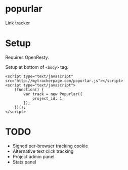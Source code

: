 popurlar
========

Link tracker


Setup
=====
Requires OpenResty.

Setup at bottom of `<body>` tag.

    <script type="text/javascript" src="http://mytrackerpage.com/popurlar.js"></script>
    <script type="text/javascript">
        (function() {
            var track = new Popurlar({
                project_id: 1
            });
        })();
    </script>

TODO
====
- Signed per-browser tracking cookie
- Alternative text click tracking
- Project admin panel
- Stats panel

